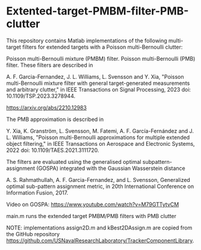# Extented-target-PMBM-filter-PMB-clutter
This repository contains Matlab implementations of the following multi-target filters for extended targets with a Poisson multi-Bernoulli clutter:

Poisson multi-Bernoulli mixture (PMBM) filter.
Poisson multi-Bernoulli (PMB) filter.
These filters are described in

A. F. Garcia-Fernandez, J. L. Williams, L. Svensson and Y. Xia, "Poisson multi-Bernoulli mixture filter with general target-generated measurements and arbitrary clutter," in IEEE Transactions on Signal Processing, 2023 doi: 10.1109/TSP.2023.3278944.

https://arxiv.org/abs/2210.12983

The PMB approximation is described in 

Y. Xia, K. Granström, L. Svensson, M. Fatemi, A. F. García-Fernández and J. L. Williams, "Poisson multi-Bernoulli approximations for multiple extended object filtering," in IEEE Transactions on Aerospace and Electronic Systems, 2022 doi: 10.1109/TAES.2021.3111720.

The filters are evaluated using the generalised optimal subpattern-assignment (GOSPA) integrated with the Gaussian Wasserstein distance

A. S. Rahmathullah, A. F. Garcia-Fernandez, and L. Svensson, Generalized optimal sub-pattern assignment metric, in 20th International Conference on Information Fusion, 2017.

Video on GOSPA: https://www.youtube.com/watch?v=M79GTTytvCM

main.m runs the extended target PMBM/PMB filters with PMB clutter

NOTE: implementations assign2D.m and kBest2DAssign.m are copied from the GitHub repository https://github.com/USNavalResearchLaboratory/TrackerComponentLibrary.
